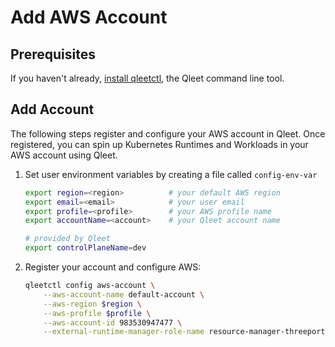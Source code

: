 # Add AWS Account

## Prerequisites

If you haven't already, [install qleetctl](/guides/install-qleetctl), the Qleet
command line tool.

## Add Account

The following steps register and configure your AWS account in Qleet.  Once
registered, you can spin up Kubernetes Runtimes and Workloads in your AWS account
using Qleet.

1. Set user environment variables by creating a file called `config-env-var`

    ```bash
    export region=<region>          # your default AWS region
    export email=<email>            # your user email
    export profile=<profile>        # your AWS profile name
    export accountName=<account>    # your Qleet account name

    # provided by Qleet
    export controlPlaneName=dev
    ```


1. Register your account and configure AWS:

    ```bash
    qleetctl config aws-account \
        --aws-account-name default-account \
        --aws-region $region \
        --aws-profile $profile \
        --aws-account-id 983530947477 \
        --external-runtime-manager-role-name resource-manager-threeport-$controlPlaneName-$accountName
    ```


